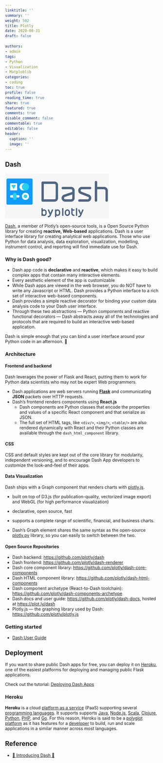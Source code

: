 ```yaml
---
linktitle: ''
summary: ''
weight: 502
title: Plotly
date: 2020-08-31
draft: false

authors:
- admin
tags:
- Python
- Visualization
- Matploblib
categories:
- coding
toc: true
profile: false
reading_time: true
share: true
featured: true
comments: true
disable_comment: false
commentable: true
editable: false
header:
  caption: ''
  image: ''
---
```


## Dash

![Numfocus - Plotly Dash Logo - 1176x528 PNG Download - PNGkit](https://raw.githubusercontent.com/EckoTan0804/upic-repo/master/uPic/images.png)

[Dash](https://plot.ly/products/dash), a member of Plotly’s open-source tools, is a Open Source Python library for creating **reactive, Web-based** applications. Dash is a user interface library for creating analytical web applications. Those who use Python for data analysis, data exploration, visualization, modelling, instrument control, and reporting will find immediate use for Dash.

### Why is Dash good?

- Dash app code is **declarative** and **reactive**, which makes it easy to build complex apps that contain many interactive elements.
- Every aesthetic element of the app is customizable
- While Dash apps are viewed in the web browser, you do NOT have to write any Javascript or HTML. Dash provides a Python interface to a rich set of interactive web-based components.
- Dash provides a simple reactive decorator for binding your custom data analysis code to your Dash user interface.
- Through these two abstractions — Python components and reactive functional decorators — Dash abstracts away all of the technologies and protocols that are required to build an interactive web-based application.

Dash is simple enough that you can bind a user interface around your Python code in an afternoon. :clap:

### Architecture

#### Frontend and backend

Dash leverages the power of Flask and React, putting them to work for Python data scientists who may not be expert Web programmers.

- Dash applications are web servers running **[Flask](http://flask.pocoo.org/)** and communicating **JSON** packets over HTTP requests.
- Dash’s frontend renders components using **React.js**
  - Dash components are Python classes that encode the properties and values of a specific React component and that serialize as JSON.
  - The full set of HTML tags, like `<div/>`, `<img/>`, `<table/>` are also rendered dynamically with React and their Python classes are available through the `dash_html_component` library.

#### CSS

CSS and default styles are kept out of the core library for modularity, independent versioning, and to encourage Dash App developers to customize the look-and-feel of their apps.

#### Data Visualization

Dash ships with a Graph component that renders charts with [plotly.js](https://github.com/plotly/plotly.js).

- built on top of D3.js (for publication-quality, vectorized image export) and WebGL (for high performance visualization)

- declarative, open source, fast
- supports a complete range of scientific, financial, and business charts.
- Dash’s Graph element shares the same syntax as the open-source [plotly.py](https://plot.ly/python) library, so you can easily to switch between the two.

#### Open Source Repositories

- Dash backend: https://github.com/plotly/dash
- Dash frontend: https://github.com/plotly/dash-renderer
- Dash core component library: https://github.com/plotly/dash-core-components
- Dash HTML component library: https://github.com/plotly/dash-html-components
- Dash component archetype (React-to-Dash toolchain): https://github.com/plotly/dash-components-archetype
- Dash docs and user guide: https://github.com/plotly/dash-docs, hosted at https://plot.ly/dash
- Plotly.js — the graphing library used by Dash: https://github.com/plotly/plotly.js

### Getting started

- [Dash User Guide](https://dash.plotly.com/)

## Deployment

If you want to share public Dash apps for free, you can deploy it on [Heroku](www.heroku.com), one of the easiest platforms for deploying and managing public Flask applications.

Check out the tutorial: [Deploying Dash Apps](https://dash.plotly.com/deployment)

### Heroku

**Heroku** is a cloud [platform as a service](https://en.wikipedia.org/wiki/Platform_as_a_service) (PaaS) supporting several [programming languages](https://en.wikipedia.org/wiki/Programming_language). It supports supports [Java](https://en.wikipedia.org/wiki/Java_(programming_language)), [Node.js](https://en.wikipedia.org/wiki/Node.js), [Scala](https://en.wikipedia.org/wiki/Scala_(programming_language)), [Clojure](https://en.wikipedia.org/wiki/Clojure), [Python](https://en.wikipedia.org/wiki/Python_(programming_language)), [PHP](https://en.wikipedia.org/wiki/PHP), and [Go](https://en.wikipedia.org/wiki/Go_(programming_language)). For this reason, Heroku is said to be a [polyglot platform](https://en.wikipedia.org/wiki/Polyglot_(computing)) as it has features for a [developer](https://en.wikipedia.org/wiki/Software_developer) to build, run and scale applications in a similar manner across most languages.

## Reference

- [🌟 Introducing Dash 🌟](https://medium.com/plotly/introducing-dash-5ecf7191b503)